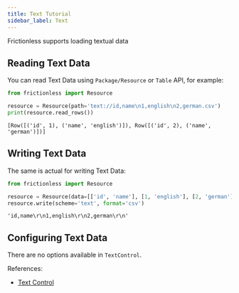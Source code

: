 ```yaml
---
title: Text Tutorial
sidebar_label: Text
---
```


Frictionless supports loading textual data

## Reading Text Data

You can read Text Data using `Package/Resource` or `Table` API, for example:


```python
from frictionless import Resource

resource = Resource(path='text://id,name\n1,english\n2,german.csv')
print(resource.read_rows())
```

    [Row([('id', 1), ('name', 'english')]), Row([('id', 2), ('name', 'german')])]


## Writing Text Data

The same is actual for writing Text Data:


```python
from frictionless import Resource

resource = Resource(data=[['id', 'name'], [1, 'english'], [2, 'german']])
resource.write(scheme='text', format='csv')
```




    'id,name\r\n1,english\r\n2,german\r\n'



## Configuring Text Data

There are no options available in `TextControl`.

References:
- [Text Control](https://frictionlessdata.io/tooling/python/controls-reference/#text)
